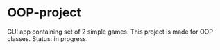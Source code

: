 # OOP-project
GUI app containing set of 2 simple games.
This project is made for OOP classes.
Status: in progress.
